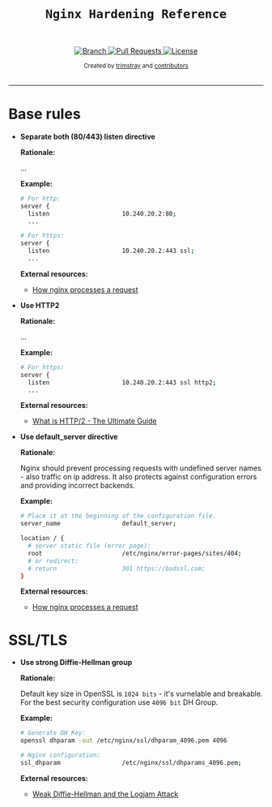<div align="center">
  <h1><code>Nginx Hardening Reference</code></h1>
</div>

<br>

<p align="center">
  <a href="https://github.com/trimstray/nginx-hardening-reference/tree/master">
    <img src="https://img.shields.io/badge/Branch-master-green.svg?longCache=true"
        alt="Branch">
  </a>
  <a href="https://github.com/trimstray/nginx-hardening-reference/pulls">
    <img src="https://img.shields.io/badge/PRs-welcome-brightgreen.svg?longCache=true"
        alt="Pull Requests">
  </a>
  <a href="http://www.gnu.org/licenses/">
    <img src="https://img.shields.io/badge/License-GNU-blue.svg?longCache=true"
        alt="License">
  </a>
</p>

<div align="center">
  <sub>Created by
  <a href="https://twitter.com/trimstray">trimstray</a> and
  <a href="https://github.com/trimstray/nginx-hardening-reference/graphs/contributors">
    contributors
  </a>
</div>

<br>

****

# Base rules

- **Separate both (80/443) listen directive**

    **Rationale:**

    ...

    **Example:**

    ```bash
    # For http:
    server {
      listen                    10.240.20.2:80;
      ...

    # For https:
    server {
      listen                    10.240.20.2:443 ssl;
      ...
    ```

    **External resources:**

    - [How nginx processes a request](https://nginx.org/en/docs/http/request_processing.html)

- **Use HTTP2**

    **Rationale:**

    ...

    **Example:**

    ```bash
    # For https:
    server {
      listen                    10.240.20.2:443 ssl http2;
      ...
    ```

    **External resources:**

    - [What is HTTP/2 - The Ultimate Guide](https://kinsta.com/learn/what-is-http2/)

- **Use default_server directive**

    **Rationale:**

    Nginx should prevent processing requests with undefined server names - also traffic on ip address. It also protects against configuration errors and providing incorrect backends.

    **Example:**

    ```bash
    # Place it at the beginning of the configuration file.
    server_name                 default_server;

    location / {
      # server static file (error page):
      root                      /etc/nginx/error-pages/sites/404;
      # or redirect:
      # return                  301 https://badssl.com;
    }
    ```

    **External resources:**

    - [How nginx processes a request](https://nginx.org/en/docs/http/request_processing.html)

# SSL/TLS

- **Use strong Diffie-Hellman group**

    **Rationale:**

    Default key size in OpenSSL is `1024 bits` - it's vurnelable and breakable. For the best security configuration use `4096 bit` DH Group.

    **Example:**

    ```bash
    # Generate DH Key:
    openssl dhparam -out /etc/nginx/ssl/dhparam_4096.pem 4096

    # Nginx configuration:
    ssl_dhparam                 /etc/nginx/ssl/dhparams_4096.pem;
    ```

    **External resources:**

    - [Weak Diffie-Hellman and the Logjam Attack](https://weakdh.org/)
